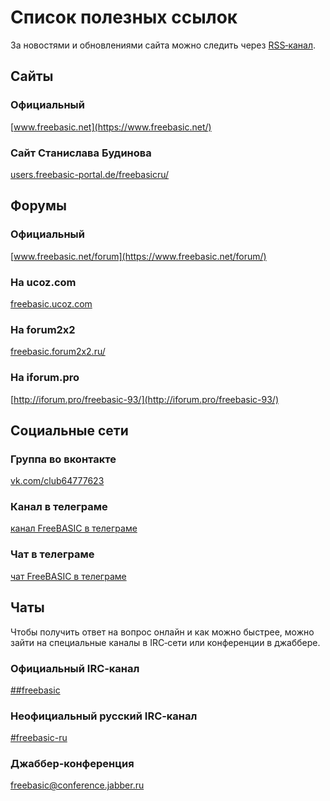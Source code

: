 ﻿# Список полезных ссылок

За новостями и обновлениями сайта можно следить через [RSS‐канал](/rss.rss).


## Сайты

### Официальный

[www.freebasic.net](https://www.freebasic.net/)

### Сайт Станислава Будинова

[users.freebasic-portal.de/freebasicru/](http://users.freebasic-portal.de/freebasicru/)


## Форумы

### Официальный

[www.freebasic.net/forum](https://www.freebasic.net/forum/)

### На ucoz.com

[freebasic.ucoz.com](http://freebasic.ucoz.com/)

### На forum2x2

[freebasic.forum2x2.ru/](https://freebasic.forum2x2.ru/forum)

### На iforum.pro

[http://iforum.pro/freebasic-93/](http://iforum.pro/freebasic-93/)


## Социальные сети

### Группа во вконтакте

[vk.com/club64777623](https://vk.com/club64777623)

### Канал в телеграме

[канал FreeBASIC в телеграме](https://t.me/freebasicru)

### Чат в телеграме

[чат FreeBASIC в телеграме](https://t.me/joinchat/AS6-GRCUXS8OgEw3tJnHQg)

## Чаты

Чтобы получить ответ на вопрос онлайн и как можно быстрее, можно зайти на специальные каналы в IRC‐сети или конференции в джаббере.


### Официальный IRC‐канал

[##freebasic](irc:chat.freenode.net/#freebasic)

### Неофициальный русский IRC‐канал

[#freebasic-ru](irc:chat.freenode.net/#freebasic-ru)

### Джаббер‐конференция

[freebasic@conference.jabber.ru](xmpp:freebasic@conference.jabber.ru)
